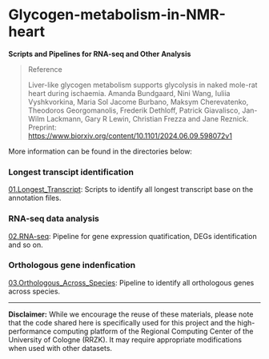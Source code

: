 # Glycogen-metabolism-in-NMR-heart
**Scripts and Pipelines for RNA-seq and Other Analysis**

>Reference
>
>Liver-like glycogen metabolism supports glycolysis in naked mole-rat heart during ischaemia. Amanda Bundgaard, Nini Wang, Iuliia Vyshkvorkina, Maria Sol Jacome Burbano, Maksym Cherevatenko, Theodoros Georgomanolis, Frederik Dethloff, Patrick Giavalisco, Jan-Wilm Lackmann, Gary R Lewin, Christian Frezza and Jane Reznick.
>Preprint: https://www.biorxiv.org/content/10.1101/2024.06.09.598072v1  


More information can be found in the directories below:
### Longest transcipt identification
[01.Longest_Transcript](https://github.com/NiniWang/Glycogen-metabolism-in-NMR-heart/tree/main/01.Longest_Transcript): Scripts to identify all longest transcript base on the annotation files.

### RNA-seq data analysis
[02.RNA-seq](https://github.com/NiniWang/Glycogen-metabolism-in-NMR-heart/tree/main/02.RNA-seq): Pipeline for gene expression quatification, DEGs identification and so on.

### Orthologous gene indenfication
[03.Orthologous_Across_Species](https://github.com/NiniWang/Glycogen-metabolism-in-NMR-heart/tree/main/03.Orthologous_Across_Species): Pipeline to identify all orthologous genes across species.
  
    
___
**Disclaimer:** While we encourage the reuse of these materials, please note that the code shared here is specifically used for this project and the high-performance computing platform of the Regional Computing Center of the University of Cologne (RRZK). It may require appropriate modifications when used with other datasets.
